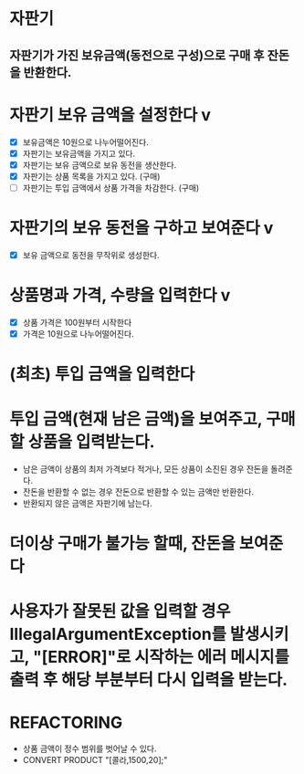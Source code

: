 # 자판기
## 자판기가 가진 보유금액(동전으로 구성)으로 구매 후 잔돈을 반환한다.

# 자판기 보유 금액을 설정한다 v
- [x] 보유금액은 10원으로 나누어떨어진다.
- [x] 자판기는 보유금액을 가지고 있다.
- [x] 자판기는 보유 금액으로 보유 동전을 생산한다.
- [x] 자판기는 상품 목록을 가지고 있다. (구매)
- [ ] 자판기는 투입 금액에서 상품 가격을 차감한다. (구매)
# 자판기의 보유 동전을 구하고 보여준다 v
- [x] 보유 금액으로 동전을 무작위로 생성한다.
# 상품명과 가격, 수량을 입력한다 v
- [x] 상품 가격은 100원부터 시작한다
- [x] 가격은 10원으로 나누어떨어진다.
# (최초) 투입 금액을 입력한다
# 투입 금액(현재 남은 금액)을 보여주고, 구매할 상품을 입력받는다.
- 남은 금액이 상품의 최저 가격보다 적거나, 모든 상품이 소진된 경우 잔돈을 돌려준다.
- 잔돈을 반환할 수 없는 경우 잔돈으로 반환할 수 있는 금액만 반환한다.
- 반환되지 않은 금액은 자판기에 남는다.
# 더이상 구매가 불가능 할때, 잔돈을 보여준다

# 사용자가 잘못된 값을 입력할 경우 IllegalArgumentException를 발생시키고, "[ERROR]"로 시작하는 에러 메시지를 출력 후 해당 부분부터 다시 입력을 받는다.

# REFACTORING
- 상품 금액이 정수 범위를 벗어날 수 있다.
- CONVERT PRODUCT "[콜라,1500,20];"